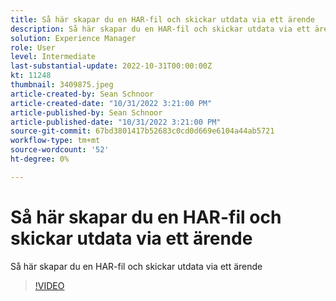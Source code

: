 ```yaml
---
title: Så här skapar du en HAR-fil och skickar utdata via ett ärende
description: Så här skapar du en HAR-fil och skickar utdata via ett ärende
solution: Experience Manager
role: User
level: Intermediate
last-substantial-update: 2022-10-31T00:00:00Z
kt: 11248
thumbnail: 3409875.jpeg
article-created-by: Sean Schnoor
article-created-date: "10/31/2022 3:21:00 PM"
article-published-by: Sean Schnoor
article-published-date: "10/31/2022 3:21:00 PM"
source-git-commit: 67bd3801417b52683c0cd0d669e6104a44ab5721
workflow-type: tm+mt
source-wordcount: '52'
ht-degree: 0%

---
```



# Så här skapar du en HAR-fil och skickar utdata via ett ärende

Så här skapar du en HAR-fil och skickar utdata via ett ärende

>[!VIDEO](https://video.tv.adobe.com/v/3409875/?quality=12&learn=on)
